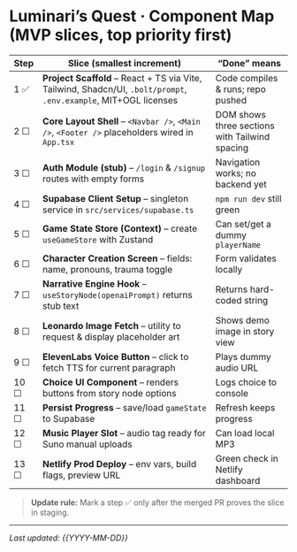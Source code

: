 # Luminari’s Quest · Component Map (MVP slices, top priority first)

| Step | Slice (smallest increment) | “Done” means |
|------|---------------------------|--------------|
| 1 ✅ | **Project Scaffold** – React + TS via Vite, Tailwind, Shadcn/UI, `.bolt/prompt`, `.env.example`, MIT+OGL licenses | Code compiles & runs; repo pushed |
| 2 ☐ | **Core Layout Shell** – `<Navbar />`, `<Main />`, `<Footer />` placeholders wired in `App.tsx` | DOM shows three sections with Tailwind spacing |
| 3 ☐ | **Auth Module (stub)** – `/login` & `/signup` routes with empty forms | Navigation works; no backend yet |
| 4 ☐ | **Supabase Client Setup** – singleton service in `src/services/supabase.ts` | `npm run dev` still green |
| 5 ☐ | **Game State Store (Context)** – create `useGameStore` with Zustand | Can set/get a dummy `playerName` |
| 6 ☐ | **Character Creation Screen** – fields: name, pronouns, trauma toggle | Form validates locally |
| 7 ☐ | **Narrative Engine Hook** – `useStoryNode(openaiPrompt)` returns stub text | Returns hard-coded string |
| 8 ☐ | **Leonardo Image Fetch** – utility to request & display placeholder art | Shows demo image in story view |
| 9 ☐ | **ElevenLabs Voice Button** – click to fetch TTS for current paragraph | Plays dummy audio URL |
| 10 ☐ | **Choice UI Component** – renders buttons from story node options | Logs choice to console |
| 11 ☐ | **Persist Progress** – save/load `gameState` to Supabase | Refresh keeps progress |
| 12 ☐ | **Music Player Slot** – audio tag ready for Suno manual uploads | Can load local MP3 |
| 13 ☐ | **Netlify Prod Deploy** – env vars, build flags, preview URL | Green check in Netlify dashboard |

> **Update rule:** Mark a step ✅ only after the merged PR proves the slice in staging.

---

_Last updated: {{YYYY-MM-DD}}_
